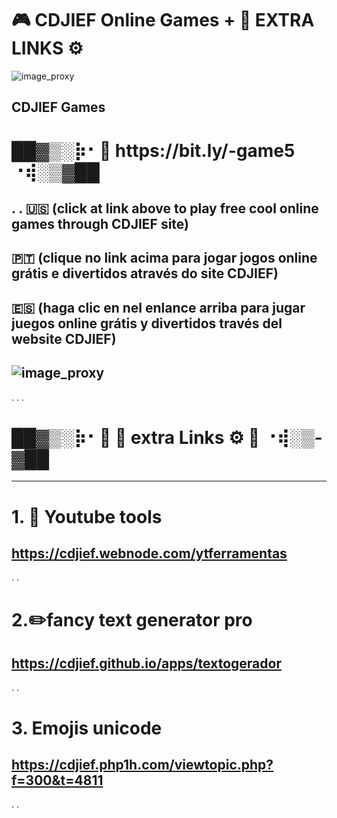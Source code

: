 # 🎮 CDJIEF Online Games + 🔨 EXTRA LINKS ⚙️ 

![image_proxy](https://i.postimg.cc/ZnRG5dP3/CDJIEFGAMES1.png)


CDJIEF Games 
--------------

<body>
 <h1>  ██▓▒­░⡷⠂🔗 https://bit.ly/-game5 ⠐⢾░▒­▓██ </h1>
 </body>


.
.
🇺🇸  (click at link above to play free cool online games through CDJIEF site) 
-
🇵🇹  (clique no link acima para jogar jogos online grátis e divertidos através do site CDJIEF) 
-
🇪🇸  (haga clic en nel enlance arriba para jugar juegos online grátis y divertidos través del website CDJIEF)
-


 ![image_proxy](https://i.postimg.cc/kM8ZdK8s/gtl.png)
 -
 .
 .
 .
 #  <h1> ██▓▒­░⡷⠂🔗 🦜 extra Links ⚙️ 🔨 ⠐⢾░▒­▓██ </h1>
 ----------------
 
# 1. 🎈 Youtube tools
https://cdjief.webnode.com/ytferramentas
-
.
.
# 2.✏️fancy text generator pro
https://cdjief.github.io/apps/textogerador
-
.
.
# 3. Emojis unicode
https://cdjief.php1h.com/viewtopic.php?f=300&t=4811
-
.
.
